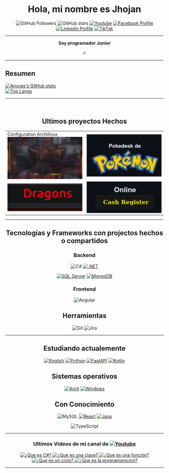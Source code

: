 <div align= "center">
  
# Hola, mi nombre es Jhojan 
![GitHub Followers](https://img.shields.io/github/followers/DevJhojan?style=social) 
![GitHub stars](https://img.shields.io/github/stars/DevJhojan?style=social)
[![Youtube](https://img.shields.io/youtube/channel/subscribers/UCxIGNpsrjzWgY1Eyai1by3A?style=social)](https://www.youtube.com/channel/UCxIGNpsrjzWgY1Eyai1by3A)
[![Facebook Profile](https://img.shields.io/badge/Facebook-8-100089324563350?style=social&logo=facebook)](https://www.facebook.com/profile.php?id=100089324563350)
[![Linkedin Profile](https://img.shields.io/badge/LINKEDIN-40-grey?style=social&logo=linkedin)](https://www.linkedin.com/in/jhojan-d-toro/)
[![TikTok](https://img.shields.io/badge/TikTok-000000?style=social&logo=tiktok)](https://www.tiktok.com/@devtorito)

<hr />
 
**<p> Soy programador Junior </p>** :fire: 
 
<hr />
<div align = "left">

## Resumen

[![Anurag's GitHub stats](https://github-readme-stats.vercel.app/api?username=DevJhojan&theme=radical)](https://github.com/jdtp125753/github-readme-stats)
<br>
[![Top Langs](https://github-readme-stats.vercel.app/api/top-langs?username=DevJhojan&layout=compact&theme=radical)](https://github.com/jdtp125753/github-readme-stats)

<hr />

<br>
  
</div>
 
## Ultimos proyectos Hechos 

<table >
  <tr> 
    <td>
      <a>
        Configuration Archilinux
        <br>
        <img width='100%' src='./Image/configuration/qtile/configuration.png'>
      </a>
    </td> 
    <td width='50%'>
   <a href='https://github.com/jdtp125753/Pokedesk' target='_blank'>
      <img width='100%' src='./Image/PokeDesk/Title.png' alt='Pokedesk' />
    </a>
   </td>
   
  </tr> 
  <tr>
    <td>
      <a href='https://github.com/jdtp125753/Dragon' target='_blank'>
          <img width='100%' src='./Image/Dragons/Title.png' alt='Dragons' />
        </a>
    </td>
    <td>
       <a href='https://github.com/jdtp125753/OnlineCashRegister' target='_blank'>
        <img width='100%' src='./Image/chasRegister/Title2.png' alt='WebTask' />
      </a>
    </td>
  </tr>


</table>

<hr />

<div align = "center">

## Tecnologías y Frameworks con projectos hechos o compartidos

### Backend

![C#](https://img.shields.io/badge/C%23-%23239120.svg?style=for-the-badge&logo=c-sharp&logoColor=white)
[![.NET](https://img.shields.io/badge/.NET-512BD4?style=for-the-badge&logo=.net&logoColor=white)](https://dotnet.microsoft.com/)

[![SQL Server](https://img.shields.io/badge/SQL%20Server-CC2927?style=for-the-badge&logo=microsoft-sql-server&logoColor=white)](https://www.microsoft.com/sql-server/)
[![MongoDB](https://img.shields.io/badge/MongoDB-47A248?style=for-the-badge&logo=mongodb&logoColor=white)](https://www.mongodb.com/)

### Frontend
![Angular](https://img.shields.io/badge/angular-%23DD0031.svg?style=for-the-badge&logo=angular&logoColor=white)

## Herramientas
![Git](https://img.shields.io/badge/git-%23F05033.svg?style=for-the-badge&logo=git&logoColor=white)
![Jira](https://img.shields.io/badge/jira-%230A0FFF.svg?style=for-the-badge&logo=jira&logoColor=white)
<hr>

## Estudiando actualemente
[![English](https://img.shields.io/badge/English-%230A0A0A.svg?style=for-the-badge&logo=english&logoColor=white)](URL_DE_TU_PROYECTO_ENGLISH)
[![Python](https://img.shields.io/badge/python-%233776AB.svg?style=for-the-badge&logo=python&logoColor=white)](URL_DE_TU_PROYECTO_PYTHON)
[![FastAPI](https://img.shields.io/badge/FastAPI-%2300C7B7.svg?style=for-the-badge&logo=fastapi&logoColor=white)](URL_DE_TU_PROYECTO_FASTAPI)
[![Kotlin](https://img.shields.io/badge/Kotlin-0095D5?style=for-the-badge&logo=kotlin&logoColor=white)](https://kotlinlang.org/)



## Sistemas operativos
[![Arch](https://img.shields.io/badge/Arch%20Linux-%1793D1.svg?style=for-the-badge&logo=arch-linux&logoColor=white)](URL_DE_TU_PROYECTO_ARCH_LINUX)
[![Windows](https://img.shields.io/badge/Windows-0078D6?style=for-the-badge&logo=windows&logoColor=white)](URL_DE_TU_PROYECTO_WINDOWS)

## Con Conocimiento
![MySQL](https://img.shields.io/badge/MySQL-%234479A1.svg?style=for-the-badge&logo=mysql&logoColor=white)
[![React](https://img.shields.io/badge/React-61DAFB?style=for-the-badge&logo=react&logoColor=white)](https://reactjs.org/)
[![Java](https://img.shields.io/badge/Java-%23ED8B00.svg?style=for-the-badge&logo=java&logoColor=white)](URL_DE_TU_PROYECTO_JAVA)

![TypeScript](https://img.shields.io/badge/typescript-%23007ACC.svg?style=for-the-badge&logo=typescript&logoColor=white)

</div>  
  
<hr />

### Ultimos Videos de mi canal de  [![Youtube](https://img.shields.io/badge/Youtube-red?style=radical&logo=Youtube)](https://www.youtube.com/channel/UCxIGNpsrjzWgY1Eyai1by3A)

  <a href='https://youtu.be/wf7LTbpRlo0' target='_blank'>
    <img width='30%' src='https://img.youtube.com/vi/wf7LTbpRlo0/mqdefault.jpg' alt='¿Que es C#?' />
  </a>
  <a href='https://youtu.be/NpkxNGUgOyY' target='_blank'>
    <img width='30%' src='https://img.youtube.com/vi/NpkxNGUgOyY/mqdefault.jpg' alt='¿Que es una clase?' />
  </a>

  <a href='https://youtu.be/wwaplC0Bnzs' target='_blank'>
    <img width='30%' src='https://img.youtube.com/vi/wwaplC0Bnzs/mqdefault.jpg' alt='¿Que es una función?' />
  </a>
  <a href='https://youtu.be/SkpwsP4zJNg' target='_blank'>
    <img width='30%' src='https://img.youtube.com/vi/SkpwsP4zJNg/mqdefault.jpg' alt='¿Que es un ciclo?' />
  </a>
  
  <a href='https://youtu.be/QMfEOjFIl0k' target='_blank'>
    <img width='30%' src='https://img.youtube.com/vi/QMfEOjFIl0k/mqdefault.jpg' alt='¿Que es la programamcion?' />
  </a>
  
  <hr />
 
</div>

